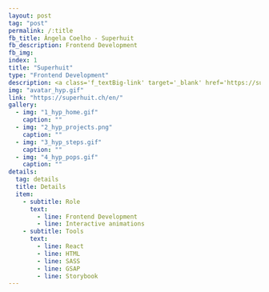 ```yaml
---
layout: post
tag: "post"
permalink: /:title
fb_title: Ângela Coelho - Superhuit
fb_description: Frontend Development
fb_img:
index: 1
title: "Superhuit"
type: "Frontend Development"
description: ​<a class='f_textBig-link' target='_blank' href='https://superhuit.ch/en/'>Superhuit​</a>
img: "avatar_hyp.gif"
link: "https://superhuit.ch/en/"
gallery:
  - img: "1_hyp_home.gif"
    caption: ""
  - img: "2_hyp_projects.png"
    caption: ""
  - img: "3_hyp_steps.gif"
    caption: ""
  - img: "4_hyp_pops.gif"
    caption: ""
details:
  tag: details
  title: Details
  item:
    - subtitle: Role
      text:
        - line: Frontend Development
        - line: Interactive animations
    - subtitle: Tools
      text:
        - line: React
        - line: HTML
        - line: SASS
        - line: GSAP
        - line: Storybook
---
```


